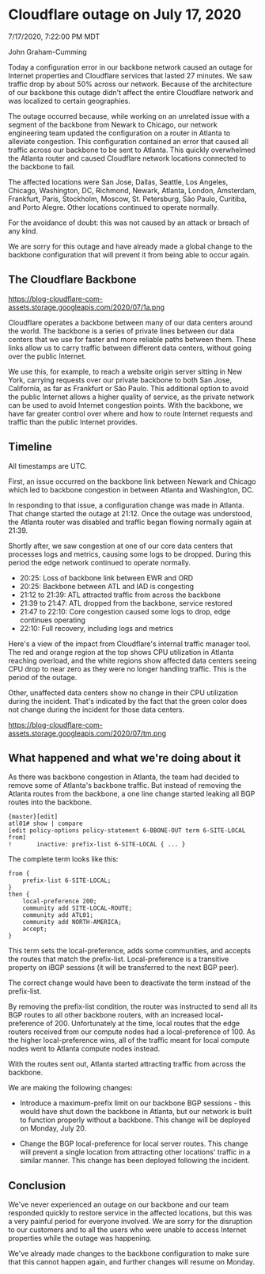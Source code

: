 # Cloudflare outage on July 17, 2020

7/17/2020, 7:22:00 PM MDT

John Graham-Cumming

Today a configuration error in our backbone network caused an outage for Internet properties and Cloudflare services that lasted 27 minutes. We saw traffic drop by about 50% across our network. Because of the architecture of our backbone this outage didn't affect the entire Cloudflare network and was localized to certain geographies.

The outage occurred because, while working on an unrelated issue with a segment of the backbone from Newark to Chicago, our network engineering team updated the configuration on a router in Atlanta to alleviate congestion. This configuration contained an error that caused all traffic across our backbone to be sent to Atlanta. This quickly overwhelmed the Atlanta router and caused Cloudflare network locations connected to the backbone to fail.

The affected locations were San Jose, Dallas, Seattle, Los Angeles, Chicago, Washington, DC, Richmond, Newark, Atlanta, London, Amsterdam, Frankfurt, Paris, Stockholm, Moscow, St. Petersburg, São Paulo, Curitiba, and Porto Alegre. Other locations continued to operate normally.

For the avoidance of doubt: this was not caused by an attack or breach of any kind.

We are sorry for this outage and have already made a global change to the backbone configuration that will prevent it from being able to occur again.

## The Cloudflare Backbone

https://blog-cloudflare-com-assets.storage.googleapis.com/2020/07/1a.png

Cloudflare operates a backbone between many of our data centers around the world. The backbone is a series of private lines between our data centers that we use for faster and more reliable paths between them. These links allow us to carry traffic between different data centers, without going over the public Internet.

We use this, for example, to reach a website origin server sitting in New York, carrying requests over our private backbone to both San Jose, California, as far as Frankfurt or São Paulo. This additional option to avoid the public Internet allows a higher quality of service, as the private network can be used to avoid Internet congestion points. With the backbone, we have far greater control over where and how to route Internet requests and traffic than the public Internet provides.

## Timeline

All timestamps are UTC.

First, an issue occurred on the backbone link between Newark and Chicago which led to backbone congestion in between Atlanta and Washington, DC.

In responding to that issue, a configuration change was made in Atlanta. That change started the outage at 21:12. Once the outage was understood, the Atlanta router was disabled and traffic began flowing normally again at 21:39.

Shortly after, we saw congestion at one of our core data centers that processes logs and metrics, causing some logs to be dropped. During this period the edge network continued to operate normally.

* 20:25: Loss of backbone link between EWR and ORD
* 20:25: Backbone between ATL and IAD is congesting
* 21:12 to 21:39: ATL attracted traffic from across the backbone
* 21:39 to 21:47: ATL dropped from the backbone, service restored
* 21:47 to 22:10: Core congestion caused some logs to drop, edge continues operating
* 22:10: Full recovery, including logs and metrics

Here's a view of the impact from Cloudflare's internal traffic manager tool. The red and orange region at the top shows CPU utilization in Atlanta reaching overload, and the white regions show affected data centers seeing CPU drop to near zero as they were no longer handling traffic. This is the period of the outage.

Other, unaffected data centers show no change in their CPU utilization during the incident. That's indicated by the fact that the green color does not change during the incident for those data centers.

https://blog-cloudflare-com-assets.storage.googleapis.com/2020/07/tm.png

## What happened and what we're doing about it

As there was backbone congestion in Atlanta, the team had decided to remove some of Atlanta's backbone traffic. But instead of removing the Atlanta routes from the backbone, a one line change started leaking all BGP routes into the backbone.

    {master}[edit]
    atl01# show | compare 
    [edit policy-options policy-statement 6-BBONE-OUT term 6-SITE-LOCAL from]
    !       inactive: prefix-list 6-SITE-LOCAL { ... }

The complete term looks like this:

    from {
        prefix-list 6-SITE-LOCAL;
    }
    then {
        local-preference 200;
        community add SITE-LOCAL-ROUTE;
        community add ATL01;
        community add NORTH-AMERICA;
        accept;
    }

This term sets the local-preference, adds some communities, and accepts the routes that match the prefix-list. Local-preference is a transitive property on iBGP sessions (it will be transferred to the next BGP peer).

The correct change would have been to deactivate the term instead of the prefix-list.

By removing the prefix-list condition, the router was instructed to send all its BGP routes to all other backbone routers, with an increased local-preference of 200. Unfortunately at the time, local routes that the edge routers received from our compute nodes had a local-preference of 100. As the higher local-preference wins, all of the traffic meant for local compute nodes went to Atlanta compute nodes instead.

With the routes sent out, Atlanta started attracting traffic from across the backbone.

We are making the following changes:

* Introduce a maximum-prefix limit on our backbone BGP sessions - this would have shut down the backbone in Atlanta, but our network is built to function properly without a backbone. This change will be deployed on Monday, July 20.

* Change the BGP local-preference for local server routes. This change will prevent a single location from attracting other locations' traffic in a similar manner. This change has been deployed following the incident.

## Conclusion

We've never experienced an outage on our backbone and our team responded quickly to restore service in the affected locations, but this was a very painful period for everyone involved. We are sorry for the disruption to our customers and to all the users who were unable to access Internet properties while the outage was happening.

We've already made changes to the backbone configuration to make sure that this cannot happen again, and further changes will resume on Monday.